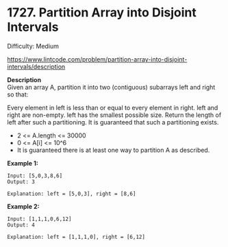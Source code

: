 # 1727. Partition Array into Disjoint Intervals

Difficulty: Medium

https://www.lintcode.com/problem/partition-array-into-disjoint-intervals/description

**Description**  
Given an array A, partition it into two (contiguous) subarrays left and right so that:

Every element in left is less than or equal to every element in right.
left and right are non-empty.
left has the smallest possible size.
Return the length of left after such a partitioning. It is guaranteed that such a partitioning exists.

* 2 <= A.length <= 30000
* 0 <= A[i] <= 10^6
* It is guaranteed there is at least one way to partition A as described.

**Example 1:**
```
Input: [5,0,3,8,6]
Output: 3

Explanation: left = [5,0,3], right = [8,6]
```

**Example 2:**
```
Input: [1,1,1,0,6,12]
Output: 4

Explanation: left = [1,1,1,0], right = [6,12]
```
